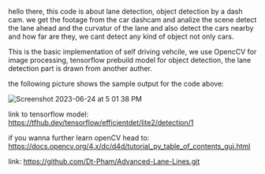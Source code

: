 hello there, this code is about lane detection, object detection by a dash cam. we get the footage from the car dashcam and analize the scene detect the lane ahead and the curvatur of the lane and also detect the cars nearby and how far are they, we cant detect any kind of object not only cars. 

  This is the basic implementation of self driving vehcile, we use OpencCV for image processing, tensorflow prebuild model for object detection, the lane detection part is drawn from another auther.


the following picture shows the sample output for the code above: 



![Screenshot 2023-06-24 at 5 01 38 PM](https://github.com/tanish0000/car-Automation/assets/121498791/38c904a3-0090-4382-a1e9-6da8d56c48e3)




 


link to tensorflow model:
https://tfhub.dev/tensorflow/efficientdet/lite2/detection/1

if you wanna further learn openCV head to: 
https://docs.opencv.org/4.x/dc/d4d/tutorial_py_table_of_contents_gui.html

link:
https://github.com/Dt-Pham/Advanced-Lane-Lines.git
